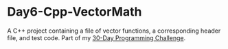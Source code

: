 # Day6-Cpp-VectorMath
A C++ project containing a file of vector functions, a corresponding header file, and test code. Part of my [30-Day Programming Challenge](https://showmethecodeblog.wordpress.com/2018/10/06/everyone-loves-vectors/ "Everyone Loves Vectors").

